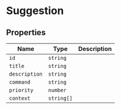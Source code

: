 # Suggestion

## Properties

| Name | Type | Description |
|------|------|-------------|
| `id` | `string` |  |
| `title` | `string` |  |
| `description` | `string` |  |
| `command` | `string` |  |
| `priority` | `number` |  |
| `context` | `string[]` |  |

